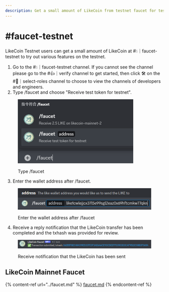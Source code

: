 ```yaml
---
description: Get a small amount of LikeCoin from testnet faucet for testing on testnet
---
```


# #faucet-testnet

LikeCoin Testnet users can get a small amount of LikeCoin at #💧｜faucet-testnet to try out various features on the testnet.

1. Go to the #💧｜faucet-testnet channel. If you cannot see the channel please go to the #👍｜verify channel to get started, then click 🛠️ on the #🙋｜select-roles channel to choose to view the channels of developers and engineers.
2. Type /faucet and choose "Receive test token for testnet".

<figure><img src="../../.gitbook/assets/faucet-testnet 1.png" alt=""><figcaption><p>Type /faucet</p></figcaption></figure>

3. Enter the wallet address after /faucet.

<figure><img src="../../.gitbook/assets/faucet-mainnet 2.png" alt=""><figcaption><p>Enter the wallet address after /faucet</p></figcaption></figure>

4. Receive a reply notification that the LikeCoin transfer has been completed and the txhash was provided for review.

<figure><img src="../../.gitbook/assets/faucet-mainnet 3.png" alt=""><figcaption><p>Receive notification that the LikeCoin has been sent</p></figcaption></figure>

## LikeCoin Mainnet Faucet

{% content-ref url="../faucet.md" %}
[faucet.md](../faucet.md)
{% endcontent-ref %}

